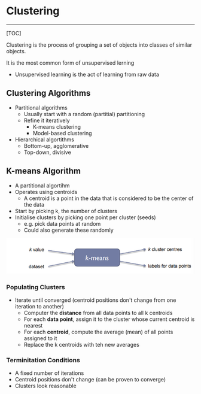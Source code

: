 # Clustering

------

[TOC]

Clustering is the process of grouping a set of objects into classes of similar objects.

It is the most common form of unsupervised lerning

* Unsupervised learning is the act of learning from raw data



## Clustering Algorithms

* Partitional algorithms
  * Usually start with a random (partitial) partitioning
  * Refine it iteratively
    * K-means clustering
    * Model-based clustering
* Hierarchical algortithms
  * Bottom-up, agglomerative
  *  Top-down, divisive



## K-means Algorithm

* A partitional algortihm
* Operates using centroids
  * A centroid is a point in the data that is considered to be the center of the data
* Start by picking k, the number of clusters
* Initialise clusters by picking one point per cluster (seeds)
  * e.g. pick data points at random
  * Could also generate these randomly

![Kazam_screenshot_00000](Kazam_screenshot_00000.png)

### Populating Clusters

* Iterate until converged (centroid positions don't change from one iteration to another)
  * Computer the **distance** from all data points to all k centroids
  * For each **data point**, assign it to the cluster whose current centroid is nearest
  * For each **centroid**, compute the average (mean) of all points assigned to it
  * Replace the k centroids with teh new averages



### Terminitation Conditions

* A fixed number of iterations
* Centroid positions don't change (can be proven to converge)
* Clusters look reasonable